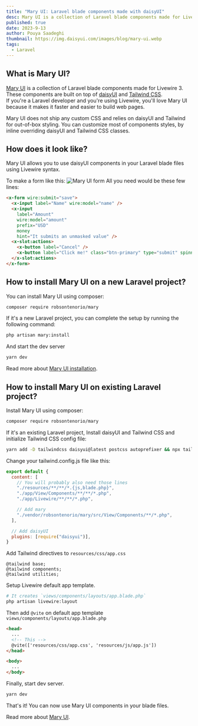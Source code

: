 ```yaml
---
title: "Mary UI: Laravel blade components made with daisyUI"
desc: Mary UI is a collection of Laravel blade components made for Livewire 3 and styled around daisyUI and Tailwind CSS
published: true
date: 2023-9-13
author: Pouya Saadeghi
thumbnail: https://img.daisyui.com/images/blog/mary-ui.webp
tags:
  - Laravel
---
```


## What is Mary UI?

[Mary UI](https://mary-ui.com/) is a collection of Laravel blade components made for Livewire 3.  
These components are built on top of [daisyUI](https://daisyui.com/) and [Tailwind CSS](https://tailwindcss.com/).  
If you're a Laravel developer and you're using Livewire, you'll love Mary UI because it makes it faster and easier to build web pages.

Mary UI does not ship any custom CSS and relies on daisyUI and Tailwind for out-of-box styling. You can customize most of components styles, by inline overriding daisyUI and Tailwind CSS classes.

## How does it look like?

Mary UI allows you to use daisyUI components in your Laravel blade files using Livewire syntax.

To make a form like this:
![Mary UI form](https://img.daisyui.com/images/blog/mary-ui-form.webp)
All you need would be these few lines:

```html
<x-form wire:submit="save">
  <x-input label="Name" wire:model="name" />
  <x-input
    label="Amount"
    wire:model="amount"
    prefix="USD"
    money
    hint="It submits an unmasked value" />
  <x-slot:actions>
    <x-button label="Cancel" />
    <x-button label="Click me!" class="btn-primary" type="submit" spinner="save" />
  </x-slot:actions>
</x-form>
```

## How to install Mary UI on a new Laravel project?

You can install Mary UI using composer:

```bash
composer require robsontenorio/mary
```

If it's a new Laravel project, you can complete the setup by running the following command:

```bash
php artisan mary:install
```

And start the dev server

```bash
yarn dev
```

Read more about [Mary UI installation](https://mary-ui.com/docs/installation).

## How to install Mary UI on existing Laravel project?

Install Mary UI using composer:

```bash
composer require robsontenorio/mary
```

If it's an existing Laravel project, Install daisyUI and Tailwind CSS and initialize Tailwind CSS config file:

```bash
yarn add -D tailwindcss daisyui@latest postcss autoprefixer && npx tailwindcss init -p
```

Change your tailwind.config.js file like this:

```js
export default {
  content: [
    // You will probably also need those lines
    "./resources/**/**/*.{js,blade.php}",
    "./app/View/Components/**/**/*.php",
    "./app/Livewire/**/**/*.php",

    // Add mary
    "./vendor/robsontenorio/mary/src/View/Components/**/*.php",
  ],

  // Add daisyUI
  plugins: [require("daisyui")],
}
```

Add Tailwind directives to `resources/css/app.css`

```pcss
@tailwind base;
@tailwind components;
@tailwind utilities;
```

Setup Livewire default app template.

```bash
# It creates `views/components/layouts/app.blade.php`
php artisan livewire:layout
```

Then add `@vite` on default app template `views/components/layouts/app.blade.php`

```html
<head>
  ...
  <!-- This -->
  @vite(['resources/css/app.css', 'resources/js/app.js'])
</head>

<body>
  ...
</body>
```

Finally, start dev server.

```bash
yarn dev
```

That's it! You can now use Mary UI components in your blade files.

Read more about [Mary UI](https://mary-ui.com).

